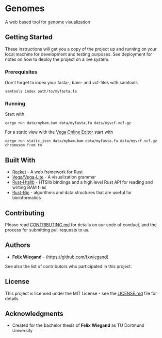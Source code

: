 # Genomes

A web based tool for genome visualization 

## Getting Started

These instructions will get you a copy of the project up and running on your local machine for development and testing purposes. See deployment for notes on how to deploy the project on a live system.

### Prerequisites

Don't forget to index your fasta-, bam- and vcf-files with samtools

```
samtools index path/to/myfasta.fa 
```

### Running

Start with

```
cargo run data/mybam.bam data/myfasta.fa data/myvcf.vcf.gz
```

For a static view with the [Vega Online Editor](https://vega.github.io/editor/) start with

```
cargo run static_json data/mybam.bam data/myfasta.fa data/myvcf.vcf.gz chromosom from to
```

## Built With

* [Rocket](https://rocket.rs) - A web framework for Rust
* [Vega/Vega-Lite](https://vega.github.io) - A visualization grammar
* [Rust-Htslib](https://github.com/rust-bio/rust-htslib) - HTSlib bindings and a high level Rust API for reading and writing BAM files
* [Rust-Bio](https://github.com/rust-bio/rust-bio) - algorithms and data structures that are useful for bioinformatics

## Contributing

Please read [CONTRIBUTING.md](https://gist.github.com/PurpleBooth/b24679402957c63ec426) for details on our code of conduct, and the process for submitting pull requests to us.

## Authors

* **Felix Wiegand** - (https://github.com/fxwiegand)

See also the list of contributors who participated in this project.

## License

This project is licensed under the MIT License - see the [LICENSE.md](LICENSE.md) file for details

## Acknowledgments

* Created for the bachelor thesis of **Felix Wiegand** as TU Dortmund University


